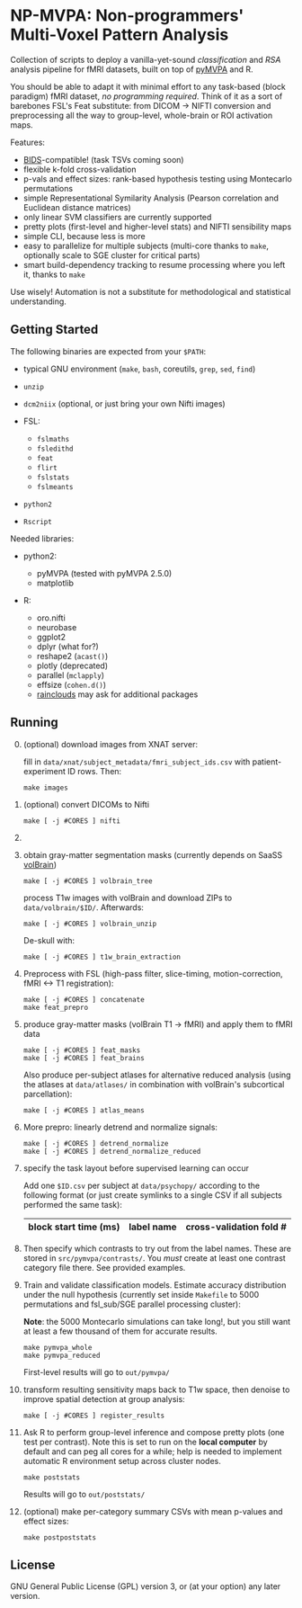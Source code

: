 # NP-MVPA: Non-programmers' Multi-Voxel Pattern Analysis

Collection of scripts to deploy a vanilla-yet-sound _classification_
and _RSA_ analysis pipeline for fMRI datasets, built on top of
[pyMVPA](http://www.pymvpa.org/) and R.

You should be able to adapt it with
minimal effort to any task-based (block paradigm) fMRI dataset, _no programming required_.
Think of it as a sort of barebones FSL's Feat substitute: from DICOM ->
NIFTI conversion and preprocessing all the way to group-level,
whole-brain or ROI activation maps.

Features:

 - [BIDS](https://bids.neuroimaging.io/)-compatible! (task TSVs coming soon)
 - flexible k-fold cross-validation
 - p-vals and effect sizes: rank-based hypothesis testing using Montecarlo permutations
 - simple Representational Symilarity Analysis (Pearson correlation and Euclidean distance matrices)
 - only linear SVM classifiers are currently supported
 - pretty plots (first-level and higher-level stats) and NIFTI sensibility maps
 - simple CLI, because less is more
 - easy to parallelize for multiple subjects (multi-core thanks to `make`, optionally scale to SGE cluster for critical parts)
 - smart build-dependency tracking to resume processing where you left it, thanks to `make`

Use wisely! Automation is not a substitute for methodological and
statistical understanding.

## Getting Started

The following binaries are expected from your `$PATH`:

- typical GNU environment (`make`, `bash`, coreutils, `grep`, `sed`, `find`)
- `unzip`
- `dcm2niix` (optional, or just bring your own Nifti images)
- FSL:

   - `fslmaths`
   - `fsledithd`
   - `feat`
   - `flirt`
   - `fslstats`
   - `fslmeants`

- `python2`
- `Rscript`

Needed libraries:

- python2:

   - pyMVPA (tested with pyMVPA 2.5.0)
   - matplotlib

- R:

   - oro.nifti
   - neurobase
   - ggplot2
   - dplyr (what for?)
   - reshape2 (`acast()`)
   - plotly (deprecated)
   - parallel (`mclapply`)
   - effsize (`cohen.d()`)
   - [rainclouds](https://github.com/RainCloudPlots/RainCloudPlots)
     may ask for additional packages

## Running

0. (optional) download images from XNAT server:

   fill in `data/xnat/subject_metadata/fmri_subject_ids.csv` with
   patient-experiment ID rows. Then:

    ```
    make images
    ```

1. (optional) convert DICOMs to Nifti

   ```
   make [ -j #CORES ] nifti
   ```

2. 

3. obtain gray-matter segmentation masks (currently depends on SaaSS
   [volBrain](https://www.volbrain.upv.es/))

   ```
   make [ -j #CORES ] volbrain_tree
   ```

   process T1w images with volBrain and download ZIPs to
   `data/volbrain/$ID/`. Afterwards:

   ```
   make [ -j #CORES ] volbrain_unzip
   ```

   De-skull with:

   ```
   make [ -j #CORES ] t1w_brain_extraction
   ```

4. Preprocess with FSL (high-pass filter, slice-timing,
   motion-correction, fMRI <-> T1 registration):

   ```
   make [ -j #CORES ] concatenate
   make feat_prepro
   ```

5. produce gray-matter masks (volBrain T1 -> fMRI) and apply them to
   fMRI data

   ```
   make [ -j #CORES ] feat_masks
   make [ -j #CORES ] feat_brains
   ```

   Also produce per-subject atlases for alternative reduced analysis
   (using the atlases at `data/atlases/` in combination with volBrain's
   subcortical parcellation):

   ```
   make [ -j #CORES ] atlas_means
   ```

6. More prepro: linearly detrend and normalize signals:

   ```
   make [ -j #CORES ] detrend_normalize
   make [ -j #CORES ] detrend_normalize_reduced
   ```

7. specify the task layout before supervised learning can occur

   Add one `$ID.csv` per subject at `data/psychopy/` according to the
   following format (or just create symlinks to a single CSV if all
   subjects performed the same task):

   | block start time (ms) | label name | cross-validation fold # |
   |-|-|-|

8. Then specify which contrasts to try out from the label names. These
   are stored in `src/pymvpa/contrasts/`. You _must_ create at least
   one contrast category file there. See provided examples.

9. Train and validate classification models. Estimate accuracy
   distribution under the null hypothesis (currently set inside `Makefile` to
   5000 permutations and fsl_sub/SGE parallel processing cluster):

   __Note__: the 5000 Montecarlo simulations can take long!, but you still want
   at least a few thousand of them for accurate results.

   ```
   make pymvpa_whole
   make pymvpa_reduced
   ```

    First-level results will go to `out/pymvpa/`

10. transform resulting sensitivity maps back to T1w space, then
    denoise to improve spatial detection at group analysis:

    ```
    make [ -j #CORES ] register_results
    ```

11. Ask R to perform group-level inference and compose pretty plots
    (one test per contrast). Note this is set to run on the __local
    computer__ by default and can peg all cores for a while; help is
    needed to implement automatic R environment setup across cluster
    nodes.

    ```
    make poststats
    ```

    Results will go to `out/poststats/`

12. (optional) make per-category summary CSVs with mean p-values and
    effect sizes:

    ```
    make postpoststats
    ```

## License

GNU General Public License (GPL) version 3, or (at your option) any
later version.
